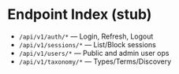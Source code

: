 # Endpoint Index (stub)

- `/api/v1/auth/*` — Login, Refresh, Logout
- `/api/v1/sessions/*` — List/Block sessions
- `/api/v1/users/*` — Public and admin user ops
- `/api/v1/taxonomy/*` — Types/Terms/Discovery
